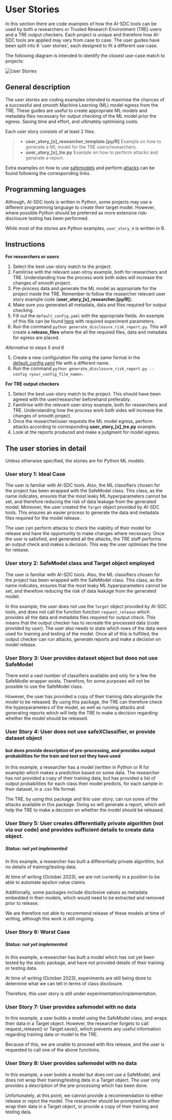 # User Stories
In this section there are code examples of how the AI-SDC tools can be used by both a researchers or Trusted Research Environment (TRE) users and a TRE output checkers. Each project is unique and therefore how AI-SDC tools are applied may vary from case to case. The user guides have been split into 8 'user stories', each designed to fit a different use-case.

The following diagram is intended to identify the closest use-case match to projects:

![User Stories](user_stories_flow_chart.drawio.png)

## General description
The user stories are coding examples intended to maximise the chances of a successful and smooth Machine Learning (ML) model egress from the TRE. These guides are useful to create appropriate ML models and metadata files necessary for output checking of the ML model prior the egress. Saving time and effort, and ultimately optimising costs.

Each user story consists of at least 2 files:
  > - **user_story_[x]_researcher_template.[py/R]**  Example on how to generate a ML model for the TRE users/researchers.
  > - **user_story_[x]_tre.py**  Example on how to perform attacks and generate a report.

Extra examples on how to use [safemodels](https://github.com/AI-SDC/AI-SDC/tree/development/example_notebooks) and perform [attacks](https://github.com/AI-SDC/AI-SDC/tree/development/examples) can be found following the corresponding links.

## Programming languages

Although, AI-SDC tools is written in Python, some projects may use a different programming language to create their target model. However, where possible Python should be preferred as more extensive risk-disclosure testing has been performed.

While most of the stories are Python examples, `user_story_4` is written in R.

## Instructions

**For researchers or users**
1. Select the best use-story match to the project.
2. Familirise with the relevant user-stroy example, both for researchers and TRE. Understanding how the process work both sides will increase the changes of smooth project.
3. Pre-process data and generate the ML model as appropriate for the project inside the TRE. Remember to follow the researcher relevant user story example code (**user_story_[x]_researcher.[py/R]**).
4. Make sure you generated all metadata, data and files required for output checking.
5. Fill out the `default_config.yaml` with the appropriate fields. An example of this file can be found [here](https://github.com/AI-SDC/AI-SDC/blob/user_story_visibility/user_stories/default_config.yaml) with required experiment parameters.
6. Run the command `python generate_disclosure_risk_report.py`. This will create a **release_files** where the all the required files, data and metadata for egress are placed.

*Alternative to steps 5 and 6*

5. Create a new configuration file using the same format in the [default_config.yaml](https://github.com/AI-SDC/AI-SDC/blob/user_story_visibility/user_stories/default_config.yaml) file with a different name.
6. Run the command `python generate_disclosure_risk_report.py --config <your_config_file_name>`.

**For TRE output checkers**
1. Select the best use-story match to the project. This should have been agreed with the user/researcher beforehand preferably.
2. Familirise with the relevant user-stroy example, both for researchers and TRE. Understanding how the process work both sides will increase the changes of smooth project.
3. Once the researcher/user requests the ML model egress, perform attacks according to corresponding **user_story_[x]_tre.py** example.
4. Look at the reports produced and make a judgment for model egress.

## The user stories in detail

Unless otherwise specified, the stories are for Python ML models.

### User story 1: Ideal Case

The user is familiar with AI-SDC tools. Also, the ML classifiers chosen for the project has been wrapped with the SafeModel class. This class, as the name indicates, ensures that the most leaky ML hyperparameters cannot be set, and therefore reducing the risk of data leakage from the generated model. Moreover, the user created the `Target` object provided by AI-SDC tools. This ensures an easier process to generate the data and metadata files required for the model release.

The user can perform attacks to check the viability of their model for release and have the opportunity to make changes where necessary. Once the user is satisfied, and generated all the attacks, the TRE staff performs an output check and makes a decision. This way the user optimises the time for release.

### User story 2: SafeModel class and Target object employed

The user is familiar with AI-SDC tools. Also, the ML classifiers chosen for the project has been wrapped with the SafeModel class. This class, as the name indicates, ensures that the most leaky ML hyperparameters cannot be set, and therefore reducing the risk of data leakage from the generated model.

In this example, the user does not use the `Target` object provided by AI-SDC tools, and does not call the function function `request_release` which provides all the data and metadata files required for output check. This means that the output checker has to recreate the processed data (code provided by user). The user also needs to state which rows of the data were used for training and testing of the model. Once all of this is fulfilled, the output checker can run attacks, generate reports and make a decision on model release.

### User Story 3: User provides dataset object but does not use SafeModel

There exist a vast number of classifiers available and only for a few the SafeModle wrapper exists. Therefore, for some purposes will not be possible to use the SafeModel class.

However, the user has provided a copy of their training data alongside the model to be released. By using this package, the TRE can therefore check the hyperparameters of the model, as well as running attacks and generating reports which will help the TRE to make a decision regarding whether the model should be released.

### User Story 4: User does not use safeXClassifier, or provide dataset object
#### but does provide description of pre-processing, and provides output probabilities for the train and test set they have used

In this example, a researcher has a model (written in Python or R for example) which makes a prediction based on some data. The researcher has not provided a copy of their training data, but has provided a list of output probabilities for each class their model predicts, for each sample in their dataset, in a .csv file format.

The TRE, by using this package and this user story, can run some of the attacks available in this package. Doing so will generate a report, which will help the TRE to make a decision on whether the model should be released.

### User Story 5:  User creates differentially private algorithm (not via our code) and provides sufficient details to create data object.
##### Status: not yet implemented

In this example, a researcher has built a differentially private algorithm, but no details of training/testing data.

At time of writing (October 2023), we are not currently in a position to be able to automate epsilon value claims.

Additionally, some packages include disclosive values as metadata embedded in their models, which would need to be extracted and removed prior to release.

We are therefore not able to recommend release of these models at time of writing, although this work is still ongoing.

### User Story 6: Worst Case
##### Status: not yet implemented

In this example, a researcher has built a model which has not yet been tested by the aisdc package, and have not provided details of their training or testing data.

At time of writing (October 2023), experiments are still being done to determine what we can tell in terms of class disclosure.

Therefore, this user story is still under experimentation/implementation.

### User Story 7: User provides safemodel with no data

In this example, a user builds a model using the SafeModel class, and wraps their data in a Target object. However, the researcher forgets to call request_release() or Target.save(), which prevents any useful information regarding training data or model to the TRE.

Because of this, we are unable to proceed with this release, and the user is requested to call one of the above functions.

### User Story 8: User provides safemodel with no data

In this example, a user builds a model but does not use a SafeModel, and does not wrap their training/testing data in a Target object. The user only provides a description of the pre-processing which has been done.

Unfortunately, at this point, we cannot provide a recommendation to either release or reject the model. The researcher should be prompted to either wrap their data in a Target object, or provide a copy of their training and testing data.

